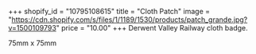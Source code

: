 +++
shopify_id = "10795108615"
title = "Cloth Patch"
image = "https://cdn.shopify.com/s/files/1/1189/1530/products/patch_grande.jpg?v=1500109793"
price = "10.00"
+++
Derwent Valley Railway cloth badge.

75mm x 75mm